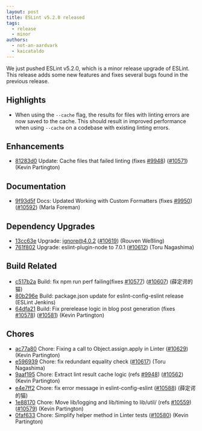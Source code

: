 ```yaml
---
layout: post
title: ESLint v5.2.0 released
tags:
  - release
  - minor
authors:
  - not-an-aardvark
  - kaicataldo
---
```


We just pushed ESLint v5.2.0, which is a minor release upgrade of ESLint. This release adds some new features and fixes several bugs found in the previous release.



## Highlights

* When using the `--cache` flag, the results for files with linting errors are now saved to the cache. This should result in improved performance when using `--cache` on a codebase with existing linting errors.


## Enhancements


* [81283d0](https://github.com/eslint/eslint/commit/81283d0) Update: Cache files that failed linting (fixes [#9948](https://github.com/eslint/eslint/issues/9948)) ([#10571](https://github.com/eslint/eslint/issues/10571)) (Kevin Partington)






## Documentation


* [9f93d5f](https://github.com/eslint/eslint/commit/9f93d5f) Docs: Updated Working with Custom Formatters (fixes [#9950](https://github.com/eslint/eslint/issues/9950)) ([#10592](https://github.com/eslint/eslint/issues/10592)) (Marla Foreman)




## Dependency Upgrades


* [13cc63e](https://github.com/eslint/eslint/commit/13cc63e) Upgrade: ignore@4.0.2 ([#10619](https://github.com/eslint/eslint/issues/10619)) (Rouven Weßling)
* [761f802](https://github.com/eslint/eslint/commit/761f802) Upgrade: eslint-plugin-node to 7.0.1 ([#10612](https://github.com/eslint/eslint/issues/10612)) (Toru Nagashima)




## Build Related


* [c517b2a](https://github.com/eslint/eslint/commit/c517b2a) Build: fix npm run perf failing(fixes [#10577](https://github.com/eslint/eslint/issues/10577)) ([#10607](https://github.com/eslint/eslint/issues/10607)) (薛定谔的猫)
* [80b296e](https://github.com/eslint/eslint/commit/80b296e) Build: package.json update for eslint-config-eslint release (ESLint Jenkins)
* [64dfa21](https://github.com/eslint/eslint/commit/64dfa21) Build: Fix prerelease logic in blog post generation (fixes [#10578](https://github.com/eslint/eslint/issues/10578)) ([#10581](https://github.com/eslint/eslint/issues/10581)) (Kevin Partington)




## Chores


* [ac77a80](https://github.com/eslint/eslint/commit/ac77a80) Chore: Fixing a call to Object.assign.apply in Linter ([#10629](https://github.com/eslint/eslint/issues/10629)) (Kevin Partington)
* [e596939](https://github.com/eslint/eslint/commit/e596939) Chore: fix redundant equality check ([#10617](https://github.com/eslint/eslint/issues/10617)) (Toru Nagashima)
* [9aaf195](https://github.com/eslint/eslint/commit/9aaf195) Chore: Extract lint result cache logic (refs [#9948](https://github.com/eslint/eslint/issues/9948)) ([#10562](https://github.com/eslint/eslint/issues/10562)) (Kevin Partington)
* [e4e7ff2](https://github.com/eslint/eslint/commit/e4e7ff2) Chore: fix error message in eslint-config-eslint ([#10588](https://github.com/eslint/eslint/issues/10588)) (薛定谔的猫)
* [1e88170](https://github.com/eslint/eslint/commit/1e88170) Chore: Move lib/logging and lib/timing to lib/util/ (refs [#10559](https://github.com/eslint/eslint/issues/10559)) ([#10579](https://github.com/eslint/eslint/issues/10579)) (Kevin Partington)
* [0faf633](https://github.com/eslint/eslint/commit/0faf633) Chore: Simplify helper method in Linter tests ([#10580](https://github.com/eslint/eslint/issues/10580)) (Kevin Partington)
